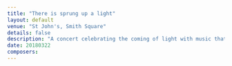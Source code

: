 ```yaml
---
title: "There is sprung up a light"
layout: default
venue: "St John's, Smith Square"
details: false
description: "A concert celebrating the coming of light with music that illuminates the darkness of winter."
date: 20180322
composers:
---
```


